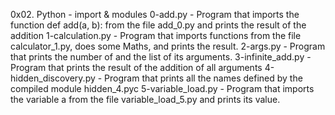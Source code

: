 0x02. Python - import & modules
0-add.py - Program that imports the function def add(a, b): from the file add_0.py and prints the result of the addition
1-calculation.py - Program that imports functions from the file calculator_1.py, does some Maths, and prints the result.
2-args.py - Program that prints the number of and the list of its arguments.
3-infinite_add.py - Program that prints the result of the addition of all arguments
4-hidden_discovery.py - Program that prints all the names defined by the compiled module hidden_4.pyc
5-variable_load.py - Program that imports the variable a from the file variable_load_5.py and prints its value.
